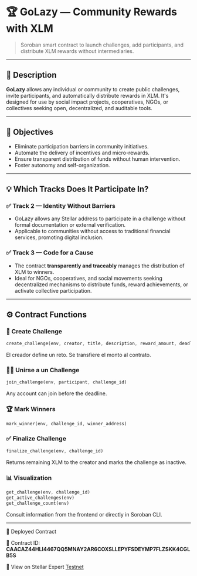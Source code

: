 # 🏆 GoLazy — Community Rewards with XLM

> Soroban smart contract to launch challenges, add participants, and distribute XLM rewards without intermediaries.

---

## 📍 Description

**GoLazy** allows any individual or community to create public challenges, invite participants, and automatically distribute rewards in XLM. It's designed for use by social impact projects, cooperatives, NGOs, or collectives seeking open, decentralized, and auditable tools.

---

## 🎯 Objectives

- Eliminate participation barriers in community initiatives.
- Automate the delivery of incentives and micro-rewards.
- Ensure transparent distribution of funds without human intervention.
- Foster autonomy and self-organization.

---

## 💡 Which Tracks Does It Participate In?

### ✅ Track 2 — Identity Without Barriers

- GoLazy allows any Stellar address to participate in a challenge without formal documentation or external verification.
- Applicable to communities without access to traditional financial services, promoting digital inclusion.

### ✅ Track 3 — Code for a Cause

- The contract **transparently and traceably** manages the distribution of XLM to winners.
- Ideal for NGOs, cooperatives, and social movements seeking decentralized mechanisms to distribute funds, reward achievements, or activate collective participation.

---

## ⚙️ Contract Functions

### 🚀 Create Challenge

```rust
create_challenge(env, creator, title, description, reward_amount, deadline)
```

El creador define un reto. Se transfiere el monto al contrato.

### 🙋‍♀️ Unirse a un Challenge

```rust
join_challenge(env, participant, challenge_id)
```

Any account can join before the deadline.

### 🏆 Mark Winners

```rust
mark_winner(env, challenge_id, winner_address)
```

### ✅ Finalize Challenge

```rust
finalize_challenge(env, challenge_id)
```

Returns remaining XLM to the creator and marks the challenge as inactive.

### 📊 Visualization

```rust
get_challenge(env, challenge_id)
get_active_challenges(env)
get_challenge_count(env)
```

Consult information from the frontend or directly in Soroban CLI.

---

📡 Deployed Contract

🪪 Contract ID: **CAACAZ44HLI4467QQ5MNAY2AR6COXSLLEPYFSDEYMP7FLZSKK4CGLB5S**

🔗 View on Stellar Expert [Testnet](https://stellar.expert/explorer/testnet/contract/CAACAZ44HLI4467QQ5MNAY2AR6COXSLLEPYFSDEYMP7FLZSKK4CGLB5S)



